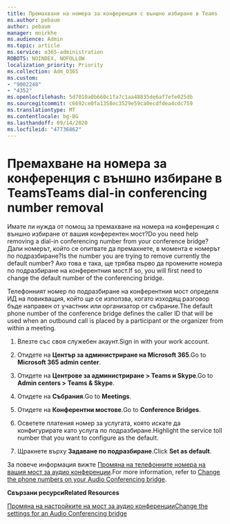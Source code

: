 ```yaml
---
title: Премахване на номера за конференция с външно избиране в Teams
ms.author: pebaum
author: pebaum
manager: mnirkhe
ms.audience: Admin
ms.topic: article
ms.service: o365-administration
ROBOTS: NOINDEX, NOFOLLOW
localization_priority: Priority
ms.collection: Adm_O365
ms.custom:
- "9002248"
- "4352"
ms.openlocfilehash: 5d7010a0b660c1fa7c1aa48835de6af7efe025db
ms.sourcegitcommit: c6692ce0fa1358ec3529e59ca0ecdfdea4cdc759
ms.translationtype: MT
ms.contentlocale: bg-BG
ms.lasthandoff: 09/14/2020
ms.locfileid: "47736862"
---
```

# <a name="teams-dial-in-conferencing-number-removal"></a><span data-ttu-id="2d58b-102">Премахване на номера за конференция с външно избиране в Teams</span><span class="sxs-lookup"><span data-stu-id="2d58b-102">Teams dial-in conferencing number removal</span></span>

<span data-ttu-id="2d58b-103">Имате ли нужда от помощ за премахване на номера на конференция с външно избиране от вашия конферентен мост?</span><span class="sxs-lookup"><span data-stu-id="2d58b-103">Do you need help removing a dial-in conferencing number from your conference bridge?</span></span> <span data-ttu-id="2d58b-104">Дали номерът, който се опитвате да премахнете, в момента е номерът по подразбиране?</span><span class="sxs-lookup"><span data-stu-id="2d58b-104">Is the number you are trying to remove currently the default number?</span></span> <span data-ttu-id="2d58b-105">Ако това е така, ще трябва първо да промените номера по подразбиране на конферентния мост.</span><span class="sxs-lookup"><span data-stu-id="2d58b-105">If so, you will first need to change the default number of the conferencing bridge.</span></span>

<span data-ttu-id="2d58b-106">Телефонният номер по подразбиране на конферентния мост определя ИД на повикващия, който ще се използва, когато изходящ разговор бъде направен от участник или организатор от събрание.</span><span class="sxs-lookup"><span data-stu-id="2d58b-106">The default phone number of the conference bridge defines the caller ID that will be used when an outbound call is placed by a participant or the organizer from within a meeting.</span></span>

1. <span data-ttu-id="2d58b-107">Влезте със своя служебен акаунт.</span><span class="sxs-lookup"><span data-stu-id="2d58b-107">Sign in with your work account.</span></span>

2. <span data-ttu-id="2d58b-108">Отидете на **Център за администриране на Microsoft 365**.</span><span class="sxs-lookup"><span data-stu-id="2d58b-108">Go to **Microsoft 365 admin center**.</span></span>

3. <span data-ttu-id="2d58b-109">Отидете на **Центрове за администриране > Teams и Skype**.</span><span class="sxs-lookup"><span data-stu-id="2d58b-109">Go to **Admin centers > Teams & Skype**.</span></span>

4. <span data-ttu-id="2d58b-110">Отидете на **Събрания**.</span><span class="sxs-lookup"><span data-stu-id="2d58b-110">Go to **Meetings**.</span></span>

5. <span data-ttu-id="2d58b-111">Отидете на **Конферентни мостове**.</span><span class="sxs-lookup"><span data-stu-id="2d58b-111">Go to **Conference Bridges**.</span></span>

6. <span data-ttu-id="2d58b-112">Осветете платения номер за услугата, която искате да конфигурирате като услуга по подразбиране.</span><span class="sxs-lookup"><span data-stu-id="2d58b-112">Highlight the service toll number that you want to configure as the default.</span></span>

7. <span data-ttu-id="2d58b-113">Щракнете върху **Задаване по подразбиране**.</span><span class="sxs-lookup"><span data-stu-id="2d58b-113">Click **Set as default**.</span></span>

<span data-ttu-id="2d58b-114">За повече информация вижте [Промяна на телефонните номера на вашия мост за аудио конференции](https://docs.microsoft.com/microsoftteams/change-the-phone-numbers-on-your-audio-conferencing-bridge).</span><span class="sxs-lookup"><span data-stu-id="2d58b-114">For more information, refer to [Change the phone numbers on your Audio Conferencing bridge](https://docs.microsoft.com/microsoftteams/change-the-phone-numbers-on-your-audio-conferencing-bridge).</span></span>

<span data-ttu-id="2d58b-115">**Свързани ресурси**</span><span class="sxs-lookup"><span data-stu-id="2d58b-115">**Related Resources**</span></span>

[<span data-ttu-id="2d58b-116">Промяна на настройките на мост за аудио конференции</span><span class="sxs-lookup"><span data-stu-id="2d58b-116">Change the settings for an Audio Conferencing bridge</span></span>](https://docs.microsoft.com/microsoftteams/change-the-settings-for-an-audio-conferencing-bridge)
